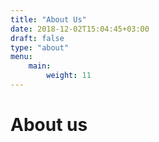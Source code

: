 ```yaml
---
title: "About Us"
date: 2018-12-02T15:04:45+03:00
draft: false
type: "about"
menu:
    main:
        weight: 11
---
```


# About us
